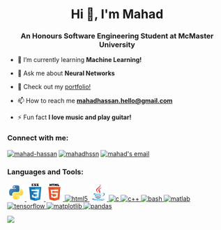 <h1 align="center">Hi 👋, I'm Mahad</h1>
<h3 align="center">An Honours Software Engineering Student at McMaster University</h3>

- 🌱 I’m currently learning **Machine Learning!**

- 💬 Ask me about **Neural Networks**

- 📄 Check out my <a href="https://www.mahadhssn.com" target="blank">portfolio!</a>

- 📫 How to reach me **mahadhassan.hello@gmail.com**

- ⚡ Fun fact **I love music and play guitar!**

<h3 align="left">Connect with me:</h3>
<p align="left">
<a href="https://linkedin.com/in/mahad-hassan" target="blank"><img align="center" src="https://raw.githubusercontent.com/rahuldkjain/github-profile-readme-generator/master/src/images/icons/Social/linked-in-alt.svg" alt="mahad-hassan" height="30" width="40" /></a>
<a href="https://instagram.com/mahadhssn" target="blank"><img align="center" src="https://raw.githubusercontent.com/rahuldkjain/github-profile-readme-generator/master/src/images/icons/Social/instagram.svg" alt="mahadhssn" height="30" width="40" /></a>
<a href="mailto:mahadhassan.hello@gmail.com" target="blank"><img align="center" src="https://img.icons8.com/?size=100&id=7rhqrO588QcU&format=png&color=000000" alt="mahad's email" height="40" width="40" /></a>
</p>

<h3 align="left">Languages and Tools:</h3>
<p align="left"> <a href="https://www.python.org" target="_blank" rel="noreferrer"> <img src="https://raw.githubusercontent.com/devicons/devicon/master/icons/python/python-original.svg" alt="python" width="40" height="40"/> </a> 
<a href="https://www.w3schools.com/css/" target="_blank" rel="noreferrer"> <img src="https://raw.githubusercontent.com/devicons/devicon/master/icons/css3/css3-original-wordmark.svg" alt="css3" width="40" height="40"/> </a> 
<a href="https://www.w3.org/html/" target="_blank" rel="noreferrer"> <img src="https://raw.githubusercontent.com/devicons/devicon/master/icons/html5/html5-original-wordmark.svg" alt="html5" width="40" height="40"/> </a> 
<a href="https://www.javascript.com" target="_blank" rel="noreferrer"> <img src="https://upload.wikimedia.org/wikipedia/commons/thumb/6/6a/JavaScript-logo.png/600px-JavaScript-logo.png" alt="html5" width="40" height="40"/> </a> 
<a href="https://www.java.com" target="_blank" rel="noreferrer"> <img src="https://raw.githubusercontent.com/devicons/devicon/master/icons/java/java-original.svg" alt="java" width="40" height="40"/> </a> 
<a href="https://www.w3schools.com/c/c_intro.php" target="_blank" rel="noreferrer"> <img src="https://img.icons8.com/?size=100&id=40670&format=png&color=000000" alt="c" width="40" height="40"/> </a> 
<a href="https://www.w3schools.com/cpp/cpp_intro.asp" target="_blank" rel="noreferrer"> <img src="https://img.icons8.com/?size=100&id=40669&format=png&color=000000" alt="c++" width="40" height="40"/> </a> 
<a href="https://www.gnu.org/software/bash/" target="_blank" rel="noreferrer"> <img src="https://d33wubrfki0l68.cloudfront.net/a1da522d0a3057a1bc3fb411fcbbf57a447c1146/65e71/img/symbol/svg/full_colored_dark.svg" alt="bash" width="40" height="40"/> </a>  
<a href="https://www.mathworks.com/" target="_blank" rel="noreferrer"> <img src="https://upload.wikimedia.org/wikipedia/commons/2/21/Matlab_Logo.png" alt="matlab" width="40" height="40"/> </a> 
<a href="https://www.tensorflow.org" target="_blank" rel="noreferrer"> <img src="https://www.vectorlogo.zone/logos/tensorflow/tensorflow-icon.svg" alt="tensorflow" width="40" height="40"/> </a>
<a href="https://matplotlib.org" target="_blank" rel="noreferrer"> <img src="https://matplotlib.org/stable/_images/sphx_glr_logos2_001.png" alt="matplotlib" width="40" height="40"/> </a> 
<a href="https://pandas.pydata.org" target="_blank" rel="noreferrer"> <img src="https://pandas.pydata.org/static/img/pandas_secondary_white.svg" alt="pandas" width="40" height="40"/> </a> 

</p>

[![](https://visitcount.itsvg.in/api?id=mahadhsn&label=Profile%20Views&color=5&icon=5&pretty=true)](https://visitcount.itsvg.in)
